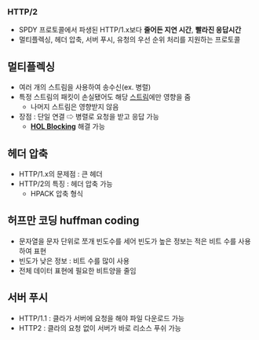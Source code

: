 ### HTTP/2
- SPDY 프로토콜에서 파생된 HTTP/1.x보다 **줄어든 지연 시간**, **빨라진 응답시간**
- 멀티플렉싱, 헤더 압축, 서버 푸시, 유청의 우선 순위 처리를 지원하는 프로토콜

## 멀티플렉싱
- 여러 개의 스트림을 사용하여 송수신(ex. 병렬)
- 특정 스트림의 패킷이 손실됐어도 해당 [스트림](https://github.com/DevTechGrowth/study_CS/blob/main/Network/%EB%84%A4%ED%8A%B8%EC%9B%8C%ED%81%AC%20%EC%9A%A9%EC%96%B4%20%EC%A0%95%EB%A6%AC.md#%EC%8A%A4%ED%8A%B8%EB%A6%BC-stream)에만 영향을 줌
  - 나머지 스트림은 영향받지 않음
- 장점 : 단일 연결 ⇨ 병렬로 요청을 받고 응답 가능
  - [**HOL Blocking**](https://github.com/DevTechGrowth/study_CS/blob/main/Network/2.5%20HTTP/2.5.2%20HTTP%201.1.md#hol-blocking-head-of-line-blocking) 해결 가능
 
## 헤더 압축
- HTTP/1.x의 문제점 : 큰 헤더
- HTTP/2의 특징 : 헤더 압축 가능
  - HPACK 압축 형식
 
## 허프만 코딩 huffman coding
- 문자열을 문자 단위로 쪼개 빈도수를 세어 빈도가 높은 정보는 적은 비트 수를 사용하여 표현
- 빈도가 낮은 정보 : 비트 수를 많이 사용
- 전체 데이터 표현에 필요한 비트양을 줄임

## 서버 푸시
- HTTP/1.1 : 클라가 서버에 요청을 해야 파일 다운로드 가능
- HTTP2 : 클라의 요청 없이 서버가 바로 리소스 푸쉬 가능                                                                                                                    
